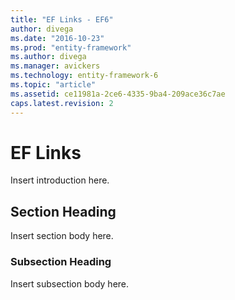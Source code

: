 ```yaml
---
title: "EF Links - EF6"
author: divega
ms.date: "2016-10-23"
ms.prod: "entity-framework"
ms.author: divega
ms.manager: avickers
ms.technology: entity-framework-6
ms.topic: "article"
ms.assetid: ce11981a-2ce6-4335-9ba4-209ace36c7ae
caps.latest.revision: 2
---
```

# EF Links
Insert introduction here.  
  
## Section Heading  
 Insert section body here.  
  
### Subsection Heading  
 Insert subsection body here.